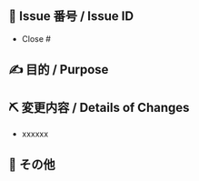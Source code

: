 ## 🎲 Issue 番号 / Issue ID

- Close #

## ✍️ 目的 / Purpose

<!--
  その変更を提案する意図をご説明ください。どの問題が解決したり、機能的な追加がなされたりしますか。
  Describe the intention of the changes being proposed. What problem does it solve or functionality does it add?
-->

## ⛏ 変更内容 / Details of Changes

<!--
  変更を端的に箇条書きで書いてください。
  List down your changes concisely.
-->

- xxxxxx

## 📝 その他

<!--
  そのほかに、必要かもしれない有用な情報がありましたらご記入ください。
  Add any other helpful information that may be needed here.
-->

